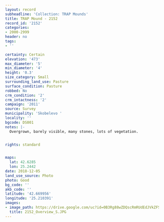 ```yaml
---
layout: record
subheadline: 'Collection: TRAP Mounds'
title: TRAP Mound - 2152
record_id: '2152'
categories:
- 2000-2999
header: no
tags:
- ''

certainty: Certain
elevation: '473'
max_diameter: '5'
min_diameter: '4'
height: '0.3'
size_category: Small
surrounding_land_use: Pasture
surface_condition: Pasture
robbed: No
crm_condition: '2'
crm_intactness: '2'
campaign: '2011'
source: Survey
municipality: 'Skobelevo '
locality: ''
bgcode: DS001
notes: |-
  Overgrown, barely visible, many stones, lots of vegetation.


rights: standard


maps:
  lat: 42.6285
  lon: 25.2442
date: 2018-12-05
land_use_source: Photo
photo: Good
bg_code: ''
akb_code: ''
latitude: '42.669956'
longitude: '25.210391'
images:
- image_path: https://drive.google.com/uc?id=0B3Rg88wZDQscRmRUdEdJVkZFS00
  title: 2152_Overview_S.JPG
---
```

